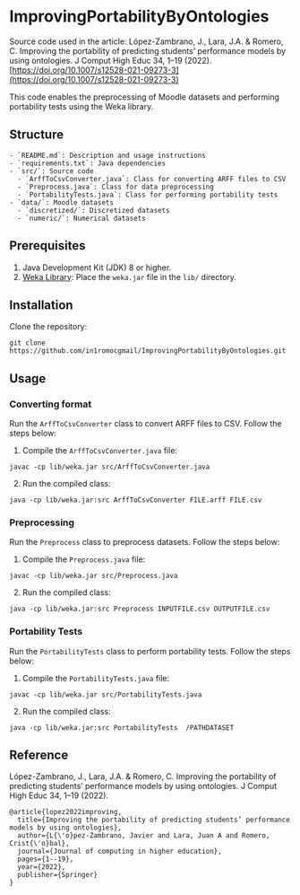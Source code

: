 # ImprovingPortabilityByOntologies

Source code used in the article: López-Zambrano, J., Lara, J.A. & Romero, C. Improving the portability of predicting students’ performance models by using ontologies. J Comput High Educ 34, 1–19 (2022). [https://doi.org/10.1007/s12528-021-09273-3](https://doi.org/10.1007/s12528-021-09273-3)

This code enables the preprocessing of Moodle datasets and performing portability tests using the Weka library.

## Structure

```
- `README.md`: Description and usage instructions
- `requirements.txt`: Java dependencies
- `src/`: Source code
  - `ArffToCsvConverter.java`: Class for converting ARFF files to CSV
  - `Preprocess.java`: Class for data preprocessing
  - `PortabilityTests.java`: Class for performing portability tests
- `data/`: Moodle datasets
  - `discretized/`: Discretized datasets
  - `numeric/`: Numerical datasets
```

## Prerequisites

1. Java Development Kit (JDK) 8 or higher.
2. [Weka Library](https://www.cs.waikato.ac.nz/ml/weka/): Place the `weka.jar` file in the `lib/` directory.

## Installation

Clone the repository:
```
git clone https://github.com/in1romocgmail/ImprovingPortabilityByOntologies.git
```

## Usage

### Converting format

Run the `ArffToCsvConverter` class to convert ARFF files to CSV. Follow the steps below:

1. Compile the `ArffToCsvConverter.java` file:
```
javac -cp lib/weka.jar src/ArffToCsvConverter.java
```

2. Run the compiled class:
```
java -cp lib/weka.jar:src ArffToCsvConverter FILE.arff FILE.csv
```

### Preprocessing

Run the `Preprocess` class to preprocess datasets. Follow the steps below:

1. Compile the `Preprocess.java` file:
```
javac -cp lib/weka.jar src/Preprocess.java 
```

2. Run the compiled class:
```
java -cp lib/weka.jar:src Preprocess INPUTFILE.csv OUTPUTFILE.csv
```

### Portability Tests

Run the `PortabilityTests` class to perform portability tests. Follow the steps below:

1. Compile the `PortabilityTests.java` file:
```
javac -cp lib/weka.jar src/PortabilityTests.java 
```

2. Run the compiled class:
```
java -cp lib/weka.jar:src PortabilityTests  /PATHDATASET
```

## Reference
López-Zambrano, J., Lara, J.A. & Romero, C. Improving the portability of predicting students’ performance models by using ontologies. J Comput High Educ 34, 1–19 (2022).

```
@article{lopez2022improving,
  title={Improving the portability of predicting students’ performance models by using ontologies},
  author={L{\'o}pez-Zambrano, Javier and Lara, Juan A and Romero, Crist{\'o}bal},
  journal={Journal of computing in higher education},
  pages={1--19},
  year={2022},
  publisher={Springer}
}
```
